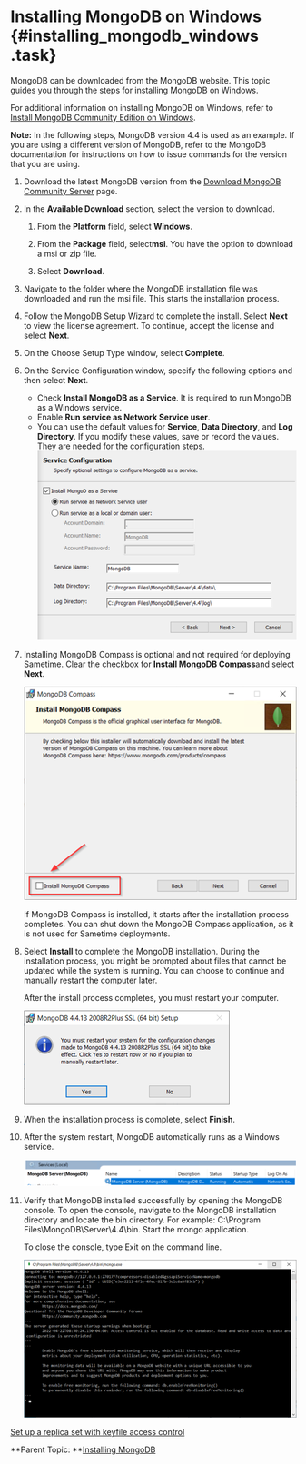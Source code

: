 # Installing MongoDB on Windows {#installing_mongodb_windows .task}

MongoDB can be downloaded from the MongoDB website. This topic guides you through the steps for installing MongoDB on Windows.

For additional information on installing MongoDB on Windows, refer to [Install MongoDB Community Edition on Windows](https://www.mongodb.com/docs/manual/tutorial/install-mongodb-on-windows/).

**Note:** In the following steps, MongoDB version 4.4 is used as an example. If you are using a different version of MongoDB, refer to the MongoDB documentation for instructions on how to issue commands for the version that you are using.

1.  Download the latest MongoDB version from the [Download MongoDB Community Server](https://www.mongodb.com/download-center/community) page.

2.  In the **Available Download** section, select the version to download.

    1.  From the **Platform** field, select **Windows**.

    2.  From the **Package** field, select**msi**. You have the option to download a msi or zip file.

    3.  Select **Download**.

3.  Navigate to the folder where the MongoDB installation file was downloaded and run the msi file. This starts the installation process.

4.  Follow the MongoDB Setup Wizard to complete the install. Select **Next** to view the license agreement. To continue, accept the license and select **Next**.

5.  On the Choose Setup Type window, select **Complete**.

6.  On the Service Configuration window, specify the following options and then select **Next**.

    -   Check **Install MongoDB as a Service**. It is required to run MongoDB as a Windows service.
    -   Enable **Run service as Network Service user**.
    -   You can use the default values for **Service**, **Data Directory**, and **Log Directory**. If you modify these values, save or record the values. They are needed for the configuration steps.
    ![mongodb service configuration dialogue](Images/mongodb_install_serviceconfig.png)

7.  Installing MongoDB Compass is optional and not required for deploying Sametime. Clear the checkbox for **Install MongoDB Compass**and select **Next**.

    ![](Images/install_mongodb_compass.png)

    If MongoDB Compass is installed, it starts after the installation process completes. You can shut down the MongoDB Compass application, as it is not used for Sametime deployments.

8.  Select **Install** to complete the MongoDB installation. During the installation process, you might be prompted about files that cannot be updated while the system is running. You can choose to continue and manually restart the computer later.

    After the install process completes, you must restart your computer.

    ![Restart your system message](Images/mongodb_install_restart.png)

9.  When the installation process is complete, select **Finish**.

10. After the system restart, MongoDB automatically runs as a Windows service.

    ![](Images/services_mongodb.png)

11. Verify that MongoDB installed successfully by opening the MongoDB console. To open the console, navigate to the MongoDB installation directory and locate the bin directory. For example: C:\\Program Files\\MongoDB\\Server\\4.4\\bin. Start the mongo application.

    To close the console, type Exit on the command line.

    ![Graphic showing mongodb console](Images/mongodb_install_console.png)


[Set up a replica set with keyfile access control](t_create_mongo_replset.md)

**Parent Topic: **[Installing MongoDB](installation_mongodb.md)

